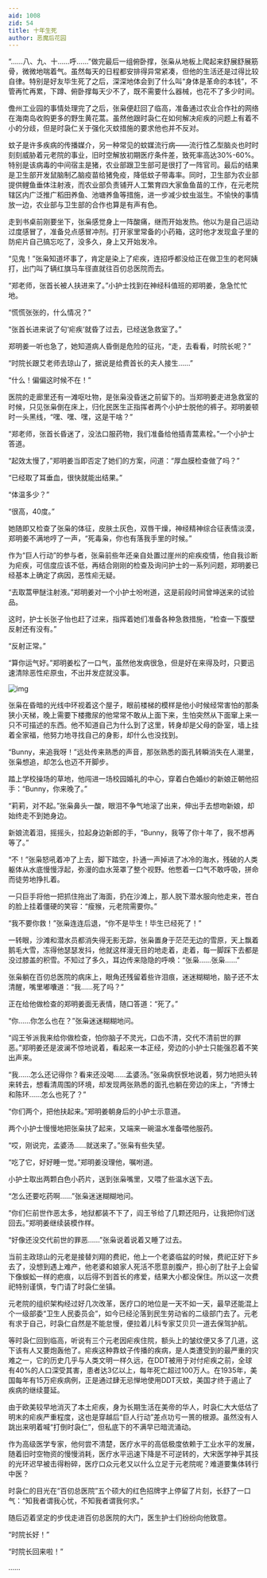 ```yaml
---
aid: 1008
zid: 54
title: 十年生死
author: 恶魔后花园
---
```


“……八、九、十……呼……”做完最后一组俯卧撑，张枭从地板上爬起来舒展舒展筋骨，微微地喘着气。虽然每天的日程都安排得异常紧凑，但他的生活还是过得比较自律。特别是好友毕生死了之后，深深地体会到了什么叫“身体是革命的本钱”，不管再忙再累，下蹲、俯卧撑每天少不了，既不需要什么器械，也花不了多少时间。

儋州工业园的事情处理完了之后，张枭便赶回了临高，准备通过农业合作社的网络在海南岛收购更多的野生黄花蒿。虽然他跟时袅仁在如何解决疟疾的问题上有着不小的分歧，但是时袅仁关于强化灭蚊措施的要求他也并不反对。

蚊子是许多疾病的传播媒介，另一种常见的蚊媒流行病——流行性乙型脑炎也时时刻刻威胁着元老院的事业，旧时空解放初期医疗条件差，致死率高达30%-60%。特别是该病毒的中间宿主是猪，农业部跟卫生部可是很打了一阵官司。最后的结果是卫生部开发鼠脑制乙脑疫苗给猪免疫，降低蚊子带毒率。同时，卫生部为农业部提供鲤鱼垂体注射液，而农业部负责铺开人工繁育四大家鱼鱼苗的工作，在元老院辖区内广泛推广稻田养鱼、池塘养鱼等措施，进一步减少蚊虫滋生。不愉快的事情放一边，农业部与卫生部的合作也算是有声有色。

走到书桌前刚要坐下，张枭感觉身上一阵酸痛，继而开始发热。他以为是自己运动过度感冒了，准备兑点感冒冲剂。打开家里常备的小药箱，这时他才发现盒子里的防疟片自己搞忘吃了，没多久，身上又开始发冷。

“见鬼！”张枭知道坏事了，肯定是染上了疟疾，连招呼都没给正在做卫生的老阿姨打，出门叫了辆红旗马车径直就往百仞总医院而去。

“郑老师，张首长被人扶进来了。”小护士找到在神经科值班的郑明姜，急急忙忙地。

“慌慌张张的，什么情况？”

“张首长进来说了句‘疟疾’就昏了过去，已经送急救室了。”

郑明姜一听也急了，她知道病人昏倒是危险的征兆，“走，去看看，时院长呢？”

“时院长跟艾老师去琼山了，据说是给费首长的夫人接生……”

“什么！偏偏这时候不在！”

医院的走廊里还有一滩呕吐物，是张枭没昏迷之前留下的。当郑明姜走进急救室的时候，只见张枭倒在床上，归化民医生正指挥者两个小护士脱他的裤子。郑明姜顿时一头黑线，“嘿、嘿、嘿，这是干啥？”

“郑老师，张首长昏迷了，没法口服药物，我们准备给他插青蒿素栓。”一个小护士答道。

“起效太慢了，”郑明姜当即否定了她们的方案，问道：“厚血膜检查做了吗？”

“已经取了耳垂血，很快就能出结果。”

“体温多少？”

“很高，40度。”

她随即又检查了张枭的体征，皮肤土灰色，双唇干燥，神经精神综合征表情淡漠，郑明姜不满地哼了一声，“死毒枭，你也有落我手里的时候。”

作为“巨人行动”的参与者，张枭前些年还亲自处置过崖州的疟疾疫情，他自我诊断为疟疾，可信度应该不低，再结合刚刚的检查及询问护士的一系列问题，郑明姜已经基本上确定了病因，恶性疟无疑。

“去取蒿甲醚注射液。”郑明姜对一个小护士吩咐道，这是前段时间曾坤送来的试验品。

这时，护士长张子怡也赶了过来，指挥着她们准备各种急救措施，“检查一下腹壁反射还有没有。”

“反射正常。”

“算你运气好。”郑明姜松了一口气，虽然他发病很急，但是好在来得及时，只要迅速清除恶性疟原虫，不出并发症就没事。

![img](https://pic1.zhimg.com/80/v2-54a414f44855b57a44bc1229fb26bf2c_1440w.jpg)

张枭在昏暗的光线中环视着这个屋子，眼前楼梯的模样是他小时候经常害怕的那条狭小天梯，晚上需要下楼撒尿的他常常不敢从上面下来，生怕突然从下面窜上来一只不可描述的东西。他不知道自己为什么到了这里，转身却是父母的卧室，墙上挂着全家福，他努力地寻找自己的身影，却什么也没找到。

“Bunny，来追我呀！”远处传来熟悉的声音，那张熟悉的面孔转瞬消失在人潮里，张枭想追，却怎么也迈不开脚步。

踏上学校操场的草地，他闯进一场校园婚礼的中心，穿着白色婚纱的新娘正朝他招手：“Bunny，你来晚了。”

“莉莉，对不起。”张枭鼻头一酸，眼泪不争气地滚了出来，伸出手去想吻新娘，却始终走不到她身边。

新娘流着泪，摇摇头，拉起身边新郎的手，“Bunny，我等了你十年了，我不想再等了。”

“不！”张枭怒吼着冲了上去，脚下踏空，扑通一声掉进了冰冷的海水，残破的人类躯体从水底慢慢浮起，弥漫的血水笼罩了整个视野。他憋着一口气不敢呼吸，拼命而徒劳地挣扎着。

一只巨手将他一把抓住拖出了海面，扔在沙滩上，那人脱下潜水服向他走来，苍白的脸上挂着僵硬的笑容：“瘦猴，元老院需要你。”

“我不要你救！”张枭连连后退，“你不是毕生！毕生已经死了！”

一转眼，沙滩和潜水员都消失得无影无踪，张枭置身于茫茫无边的雪原，天上飘着鹅毛大雪，冻得他瑟瑟发抖，他就这样漫无目的地走着，走着，每一脚踩下去都是没过膝盖的积雪。不知过了多久，耳边传来隐隐的呼唤：“张枭……张枭……”

张枭躺在百仞总医院的病床上，眼角还残留着些许泪痕，迷迷糊糊地，脑子还不太清醒，嘴里嘟囔道：“我……死了吗？”

正在给他做检查的郑明姜面无表情，随口答道：“死了。”

“你……你怎么也在？”张枭迷迷糊糊地问。

“阎王爷派我来给你做检查，怕你脑子不灵光，口齿不清，交代不清前世的罪恶。”郑明姜还是波澜不惊地说着，看起来一本正经，旁边的小护士只能强忍着不笑出声来。

“我……怎么还记得你？看来还没喝……孟婆汤。”张枭病恹恹地说着，努力地把头转来转去，想看清周围的环境，却发现两张熟悉的面孔也躺在旁边的床上，“齐博士和陈环……怎么也死了？”

“你们两个，把他扶起来。”郑明姜朝身后的小护士示意道。

两个小护士慢慢地把张枭扶了起来，又端来一碗温水准备喂他服药。

“哎，刚说完，孟婆汤……就送来了。”张枭有些失望。

“吃了它，好好睡一觉。”郑明姜没理他，嘱咐道。

小护士取出两颗白色小药片，送到张枭嘴里，又喂了些温水送下去。

“怎么还要吃药啊……”张枭迷迷糊糊地问。

“你们仨前世作恶太多，地狱都装不下了，阎王爷给了几颗还阳丹，让我把你们送回去。”郑明姜继续装模作样。

“好像还没交代前世的罪恶……”张枭说着说着又睡了过去。



当前主政琼山的元老是接替刘翔的费祀，他上一个老婆临盆的时候，费祀正好下乡去了，没想到遇上难产，他老婆和娘家人死活不愿意剖腹产，担心剖了肚子上会留下像蜈蚣一样的疤痕，以后得不到首长的疼爱，结果大小都没保住。所以这一次费祀特别谨慎，专门请了时袅仁坐镇。

元老院的组织架构经过好几次改革，医疗口的地位是一天不如一天，最早还能混上个一级部委“卫生人民委员会”，如今已经沦落到民生劳动省的二级部门去了。元老有求于自己，时袅仁自然是不能怠慢，便拉着儿科专家艾贝贝一道去保驾护航。

等时袅仁回到临高，听说有三个元老因疟疾住院，额头上的皱纹便又多了几道，这下该有人又要炮轰他了。疟疾这种靠蚊子传播的疾病，是人类遭受到的最严重的灾难之一，它的历史几乎与人类文明一样久远，在DDT被用于对付疟疾之前，全球有40%的人口深受其害，患者达3亿以上，每年死亡超过100万人。在1935年，美国每年有15万疟疾病例，正是通过肆无忌惮地使用DDT灭蚊，美国才终于遏止了疾病的继续蔓延。

由于欧美较早地消灭了本土疟疾，身为长期生活在美帝的华人，时袅仁大大低估了明末的疟疾严重程度，这也是穿越后“巨人行动”差点功亏一篑的根源。虽然没有人跳出来明着喊“打倒时袅仁”，但私底下的不满早已暗流涌动。

作为高级医学专家，他何尝不清楚，医疗水平的高低极度依赖于工业水平的发展，随着旧时空物资的慢慢消耗，医疗水平迅速下降是不可逆转的，大宋医学神乎其技的光环迟早被击得粉碎，医疗口众元老又以什么立足于元老院呢？难道要集体转行中医？

时袅仁的目光在“百仞总医院”五个硕大的红色招牌字上停留了片刻，长舒了一口气：“知我者谓我心忧，不知我者谓我何求。”

随后迈着坚定的步伐走进百仞总医院的大门，医生护士们纷纷向他致意。

“时院长好！”

“时院长回来啦！”

……